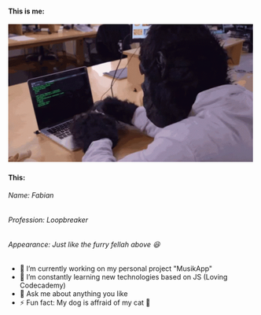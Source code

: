 #### This is me:

![ME XD](tenor.gif)

#### This:

###### Name: Fabian
###### Profession: Loopbreaker
###### Appearance: Just like the furry fellah above 😆



- 🔭 I’m currently working on my personal project "MusikApp"
- 🌱 I’m constantly learning new technologies based on JS (Loving Codecademy)
- 💬 Ask me about anything you like 
- ⚡ Fun fact: My dog is affraid of my cat 🤔
